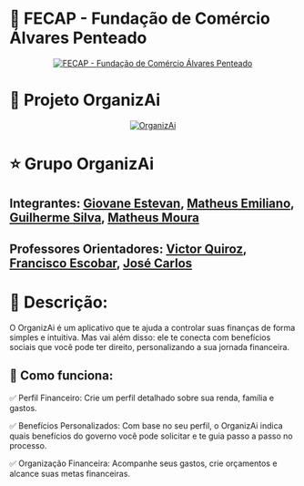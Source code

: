 # 💚 FECAP - Fundação de Comércio Álvares Penteado

<p align="center">
<a href= "https://www.fecap.br/"><img src="https://encrypted-tbn0.gstatic.com/images?q=tbn:ANd9GcRhZPrRa89Kma0ZZogxm0pi-tCn_TLKeHGVxywp-LXAFGR3B1DPouAJYHgKZGV0XTEf4AE&usqp=CAU" alt="FECAP - Fundação de Comércio Álvares Penteado" border="0"></a>
</p>

# 📱 Projeto OrganizAi

<p align="center">
<a href= "https://www.fecap.br/"><img src="https://ralfvanveen.com/wp-content/uploads/2021/06/Placeholder-_-Glossary.svg" alt="OrganizAi" border="0"></a>
</p>

# ⭐ Grupo OrganizAi

## Integrantes: <a href="https://www.linkedin.com/in/giovane-estevan/">Giovane Estevan</a>, <a href="https://www.linkedin.com/in/matheus-emiliano/">Matheus Emiliano</a>, <a href="https://www.linkedin.com/in/guilherme-carvalho-da-silva-7996b0197/">Guilherme Silva</a>, <a href="https://www.linkedin.com/in/mmoura97/">Matheus Moura</a>

## Professores Orientadores: <a href="https://www.linkedin.com/in/victorbarq/">Victor Quiroz</a>, <a href="https://www.linkedin.com/in/francisco-escobar/">Francisco Escobar</a>, <a href="https://www.linkedin.com/in/jos%C3%A9-carlos-buesso-jr-15462234/">José Carlos</a>

# 📜 Descrição:

O OrganizAi é um aplicativo que te ajuda a controlar suas finanças de forma simples e intuitiva. Mas vai além disso: ele te conecta com benefícios sociais que você pode ter direito, personalizando a sua jornada financeira.

## 💸 Como funciona:

<p>✅ Perfil Financeiro: Crie um perfil detalhado sobre sua renda, família e gastos.</p>
<p>✅ Benefícios Personalizados: Com base no seu perfil, o OrganizAi indica quais benefícios do governo você pode solicitar e te guia passo a passo no processo.</p>
<p>✅ Organização Financeira: Acompanhe seus gastos, crie orçamentos e alcance suas metas financeiras.</p>
